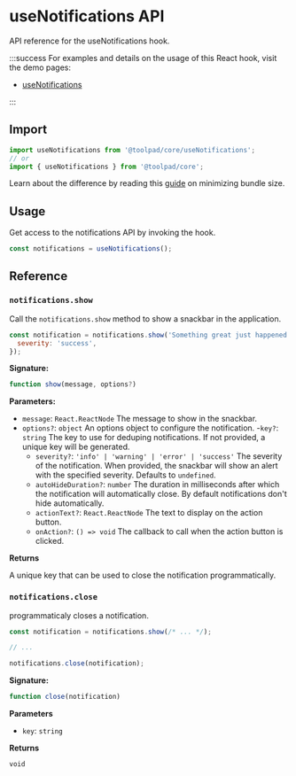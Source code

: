 # useNotifications API

<p class="description">API reference for the useNotifications hook.</p>

:::success
For examples and details on the usage of this React hook, visit the demo pages:

- [useNotifications](/toolpad/core/react-use-notifications/)

:::

## Import

```js
import useNotifications from '@toolpad/core/useNotifications';
// or
import { useNotifications } from '@toolpad/core';
```

Learn about the difference by reading this [guide](https://mui.com/material-ui/guides/minimizing-bundle-size/) on minimizing bundle size.

## Usage

Get access to the notifications API by invoking the hook.

```js
const notifications = useNotifications();
```

## Reference

### `notifications.show`

Call the `notifications.show` method to show a snackbar in the application.

```js
const notification = notifications.show('Something great just happened!', {
  severity: 'success',
});
```

**Signature:**

```js
function show(message, options?)
```

**Parameters:**

- `message`: `React.ReactNode` The message to show in the snackbar.
- `options?`: `object` An options object to configure the notification. -`key?`: `string` The key to use for deduping notifications. If not provided, a unique key will be generated.
  - `severity?`: `'info' | 'warning' | 'error' | 'success'` The severity of the notification. When provided, the snackbar will show an alert with the specified severity. Defaults to `undefined`.
  - `autoHideDuration?`: `number` The duration in milliseconds after which the notification will automatically close. By default notifications don't hide automatically.
  - `actionText?`: `React.ReactNode` The text to display on the action button.
  - `onAction?`: `() => void` The callback to call when the action button is clicked.

**Returns**

A unique key that can be used to close the notification programmatically.

### `notifications.close`

programmaticaly closes a notification.

```js
const notification = notifications.show(/* ... */);

// ...

notifications.close(notification);
```

**Signature:**

```js
function close(notification)
```

**Parameters**

- `key`: `string`

**Returns**

`void`
